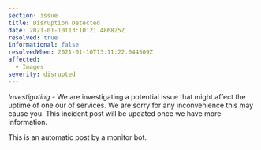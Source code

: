 ```yaml
---
section: issue
title: Disruption Detected
date: 2021-01-10T13:10:21.486825Z
resolved: true
informational: false
resolvedWhen: 2021-01-10T13:11:22.044509Z
affected:
  - Images
severity: disrupted
---
```

*Investigating* - We are investigating a potential issue that might affect the uptime of one our of services. We are sorry for any inconvenience this may cause you. This incident post will be updated once we have more information.

This is an automatic post by a monitor bot.
        